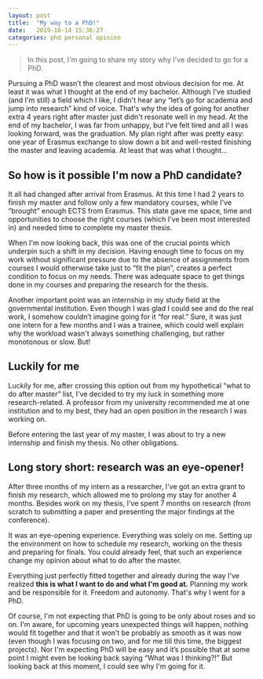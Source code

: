 ```yaml
---
layout: post
title:  "My way to a PhD!"
date:   2019-10-14 15:36:27
categories: phd personal opinion
---
```

> In this post, I'm going to share my story why I've decided to go for a PhD.

Pursuing a PhD wasn’t the clearest and most obvious decision for me. At least it was what I thought at the end of my bachelor. Although I've studied (and I'm still) a field which I like, I didn't hear any “let’s go for academia and jump into research” kind of voice. That's why the idea of going for another extra 4 years right after master just didn't resonate well in my head. At the end of my bachelor, I was far from unhappy, but I've felt tired and all I was looking forward, was the graduation. My plan right after was pretty easy: one year of Erasmus exchange to slow down a bit and well-rested finishing the master and leaving academia. At least that was what I thought… 

## So how is it possible I'm now a PhD candidate?

It all had changed after arrival from Erasmus. At this time I had 2 years to finish my master and follow only a few mandatory courses, while I've “brought” enough ECTS from Erasmus. This state gave me space, time and opportunities to choose the right courses (which I've been most interested in) and needed time to complete my master thesis.

When I'm now looking back, this was one of the crucial points which underpin such a shift in my decision. Having enough time to focus on my work without significant pressure due to the absence of assignments from courses I would otherwise take just to “fit the plan”, creates a perfect condition to focus on my needs. There was adequate space to get things done in my courses and preparing the research for the thesis.

Another important point was an internship in my study field at the governmental institution. Even though I was glad I could see and do the real work, I somehow couldn’t imagine going for it “for real.” Sure, it was just one intern for a few months and I was a trainee, which could well explain why the workload wasn't always something challenging, but rather monotonous or slow. But!

## Luckily for me

Luckily for me, after crossing this option out from my hypothetical “what to do after master” list, I've decided to try my luck in something more research-related. A professor from my university recommended me at one institution and to my best, they had an open position in the research I was working on.

Before entering the last year of my master, I was about to try a new internship and finish my thesis. No other obligations.

## Long story short: research was an eye-opener!

After three months of my intern as a researcher, I've got an extra grant to finish my research, which allowed me to prolong my stay for another 4 months. Besides work on my thesis, I've spent 7 months on research (from scratch to submitting a paper and presenting the major findings at the conference). 

It was an eye-opening experience. Everything was solely on me. Setting up the environment on how to schedule my research, working on the thesis and preparing for finals. You could already feel, that such an experience change my opinion about what to do after the master.

Everything just perfectly fitted together and already during the way I've realized **this is what I want to do and what I'm good at.** Planning my work and be responsible for it. Freedom and autonomy. That's why I went for a PhD.

Of course, I'm not expecting that PhD is going to be only about roses and so on. I'm aware, for upcoming years unexpected things will happen, nothing would fit together and that it won’t be probably as smooth as it was now (even though I was focusing on two, and for me till this time, the biggest projects). Nor I'm expecting PhD will be easy and it’s possible that at some point I might even be looking back saying “What was I thinking?!” But looking back at this moment, I could see why I'm going for it.